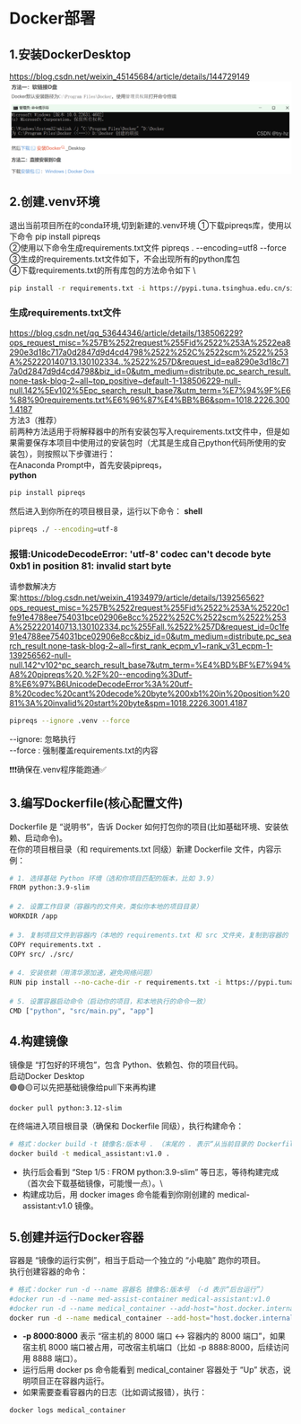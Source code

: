 # Docker部署
## 1.安装DockerDesktop
https://blog.csdn.net/weixin_45145684/article/details/144729149
![img.png](img.png)

## 2.创建.venv环境
退出当前项目所在的conda环境,切到新建的.venv环境
①下载pipreqs库，使用以下命令 pip install pipreqs \
②使用以下命令生成requirements.txt文件 pipreqs . --encoding=utf8 --force \
③生成的requirements.txt文件如下，不会出现所有的python库包 \
④下载requirements.txt的所有库包的方法命令如下 \
```bash
pip install -r requirements.txt -i https://pypi.tuna.tsinghua.edu.cn/simple
```
### 生成requirements.txt文件
https://blog.csdn.net/qq_53644346/article/details/138506229?ops_request_misc=%257B%2522request%255Fid%2522%253A%2522ea8290e3d18c717a0d2847d9d4cd4798%2522%252C%2522scm%2522%253A%252220140713.130102334..%2522%257D&request_id=ea8290e3d18c717a0d2847d9d4cd4798&biz_id=0&utm_medium=distribute.pc_search_result.none-task-blog-2~all~top_positive~default-1-138506229-null-null.142%5Ev102%5Epc_search_result_base7&utm_term=%E7%94%9F%E6%88%90requirements.txt%E6%96%87%E4%BB%B6&spm=1018.2226.3001.4187 \
方法3（推荐）\
前两种方法适用于将解释器中的所有安装包写入requirements.txt文件中，但是如果需要保存本项目中使用过的安装包时（尤其是生成自己python代码所使用的安装包），则按照以下步骤进行：\
在Anaconda Prompt中，首先安装pipreqs，\
**python**
```bash
pip install pipreqs
```
然后进入到你所在的项目根目录，运行以下命令：
**shell**
```bash
pipreqs ./ --encoding=utf-8
```
### 报错:UnicodeDecodeError: 'utf-8' codec can't decode byte 0xb1 in position 81: invalid start byte
请参数解决方案:https://blog.csdn.net/weixin_41934979/article/details/139256562?ops_request_misc=%257B%2522request%255Fid%2522%253A%25220c1fe91e4788ee754031bce02906e8cc%2522%252C%2522scm%2522%253A%252220140713.130102334.pc%255Fall.%2522%257D&request_id=0c1fe91e4788ee754031bce02906e8cc&biz_id=0&utm_medium=distribute.pc_search_result.none-task-blog-2~all~first_rank_ecpm_v1~rank_v31_ecpm-1-139256562-null-null.142^v102^pc_search_result_base7&utm_term=%E4%BD%BF%E7%94%A8%20pipreqs%20.%2F%20--encoding%3Dutf-8%E6%97%B6UnicodeDecodeError%3A%20utf-8%20codec%20cant%20decode%20byte%200xb1%20in%20position%2081%3A%20invalid%20start%20byte&spm=1018.2226.3001.4187 
```bash
pipreqs --ignore .venv --force
```
--ignore: 忽略执行 \
--force : 强制覆盖requirements.txt的内容

❗❗❗确保在.venv程序能跑通✅

## 3.编写Dockerfile(核心配置文件)
Dockerfile 是 “说明书”，告诉 Docker 如何打包你的项目(比如基础环境、安装依赖、启动命令)。 \
在你的项目根目录（和 requirements.txt 同级）新建 Dockerfile 文件，内容示例：
```bash
# 1. 选择基础 Python 环境（选和你项目匹配的版本，比如 3.9）
FROM python:3.9-slim

# 2. 设置工作目录（容器内的文件夹，类似你本地的项目目录）
WORKDIR /app

# 3. 复制项目文件到容器内（本地的 requirements.txt 和 src 文件夹，复制到容器的 /app 下）
COPY requirements.txt .
COPY src/ ./src/

# 4. 安装依赖（用清华源加速，避免网络问题）
RUN pip install --no-cache-dir -r requirements.txt -i https://pypi.tuna.tsinghua.edu.cn/simple

# 5. 设置容器启动命令（启动你的项目，和本地执行的命令一致）
CMD ["python", "src/main.py", "app"]
```
## 4.构建镜像
镜像是 “打包好的环境包”，包含 Python、依赖包、你的项目代码。 \
启动Docker Desktop \
🟣🟢🟡可以先把基础镜像给pull下来再构建
```bash
docker pull python:3.12-slim
```

在终端进入项目根目录（确保和 Dockerfile 同级），执行构建命令：
```bash
# 格式：docker build -t 镜像名:版本号 . （末尾的 . 表示“从当前目录的 Dockerfile 构建”）
docker build -t medical_assistant:v1.0 .
```
- 执行后会看到 “Step 1/5 : FROM python:3.9-slim” 等日志，等待构建完成（首次会下载基础镜像，可能慢一点）。\
- 构建成功后，用 docker images 命令能看到你刚创建的 medical-assistant:v1.0 镜像。

## 5.创建并运行Docker容器
容器是 “镜像的运行实例”，相当于启动一个独立的 “小电脑” 跑你的项目。\
执行创建容器的命令：
```bash
# 格式：docker run -d --name 容器名 镜像名:版本号 （-d 表示“后台运行”）
#docker run -d --name med-assist-container medical-assistant:v1.0
#docker run -d --name medical_container --add-host="host.docker.internal:host-gateway" medical_assistant:v1.0
docker run -d --name medical_container --add-host="host.docker.internal:host-gateway" -p 8000:8000 medical_assistant:v1.0
```
- **-p 8000:8000** 表示 “宿主机的 8000 端口 ↔ 容器内的 8000 端口”，如果宿主机 8000 端口被占用，可改宿主机端口（比如 -p 8888:8000，后续访问用 8888 端口）。
- 运行后用 docker ps 命令能看到 medical_container 容器处于 “Up” 状态，说明项目正在容器内运行。
- 如果需要查看容器内的日志（比如调试报错），执行：
```bash
docker logs medical_container
```


